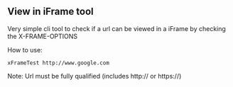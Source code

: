 ## View in iFrame tool

Very simple cli tool to check if a url can be viewed in a iFrame by checking the X-FRAME-OPTIONS

How to use:

```xFrameTest http://www.google.com```

Note: Url must be fully qualified (includes http:// or https://)
